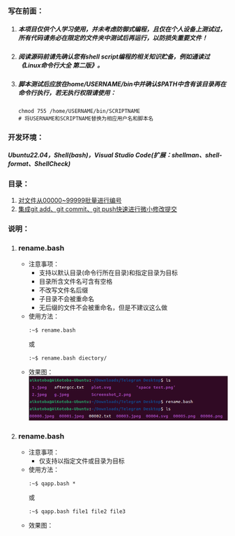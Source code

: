 ### 写在前面：
1. ##### 本项目仅供个人学习使用，并未考虑防御式编程，且仅在个人设备上测试过，所有代码请务必在限定的文件夹中测试后再运行，以防损失重要文件！
2. ##### 阅读源码前请先确认您有shell script编程的相关知识贮备，例如通读过《Linux命令行大全 第二版》。
3. ##### 脚本测试后应放在home/USERNAME/bin中并确认$PATH中含有该目录再在命令行执行，若无执行权限请使用：
    ```shell
    chmod 755 /home/USERNAME/bin/SCRIPTNAME
    # 将USERNAME和SCRIPTNAME替换为相应用户名和脚本名
    ```


### 开发环境：
##### Ubuntu22.04，Shell(bash)，Visual Studio Code(扩展：shellman、shell-format、ShellCheck)

### 目录：
1. [对文件从00000~99999批量进行编号](#i1)
2. [集成git add、git commit、git push快速进行微小修改提交](#i2)

### 说明：
1. ### <span id="i1">rename.bash</span>
    * 注意事项：
        - 支持以默认目录(命令行所在目录)和指定目录为目标
        - 目录所含文件名可含有空格
        - 不改写文件名后缀
        - 子目录不会被重命名
        - 无后缀的文件不会被重命名，但是不建议这么做
    * 使用方法：
        ```shell
        :~$ rename.bash
        ```
        或
        ```shell
        :~$ rename.bash diectory/
        ```
    * 效果图：
    ![图 1](images/00036.png)  
1. ### <span id="i2">rename.bash</span>
    * 注意事项：
        - 仅支持以指定文件或目录为目标
    * 使用方法：
        ```shell
        :~$ qapp.bash *
        ```
        或
        ```shell
        :~$ qapp.bash file1 file2 file3
        ```
    * 效果图：
    


